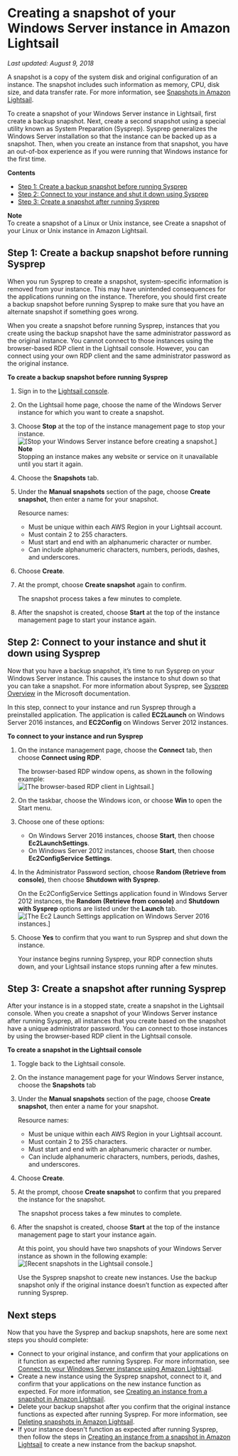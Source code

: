 # Creating a snapshot of your Windows Server instance in Amazon Lightsail<a name="prepare-windows-based-instance-and-create-snapshot"></a>

 *Last updated: August 9, 2018* 

A snapshot is a copy of the system disk and original configuration of an instance\. The snapshot includes such information as memory, CPU, disk size, and data transfer rate\. For more information, see [Snapshots in Amazon Lightsail](understanding-instance-snapshots-in-amazon-lightsail.md)\.

To create a snapshot of your Windows Server instance in Lightsail, first create a backup snapshot\. Next, create a second snapshot using a special utility known as System Preparation \(Sysprep\)\. Sysprep generalizes the Windows Server installation so that the instance can be backed up as a snapshot\. Then, when you create an instance from that snapshot, you have an out\-of\-box experience as if you were running that Windows instance for the first time\.

**Contents**
+ [Step 1: Create a backup snapshot before running Sysprep](#lightsail-create-a-backup-snapshot)
+ [Step 2: Connect to your instance and shut it down using Sysprep](#lightsail-connect-and-shutdown-instance-using-sysprep)
+ [Step 3: Create a snapshot after running Sysprep](#lightsail-create-snapshot-after-running-sysprep)

**Note**  
To create a snapshot of a Linux or Unix instance, see Create a snapshot of your Linux or Unix instance in Amazon Lightsail\.

## Step 1: Create a backup snapshot before running Sysprep<a name="lightsail-create-a-backup-snapshot"></a>

When you run Sysprep to create a snapshot, system\-specific information is removed from your instance\. This may have unintended consequences for the applications running on the instance\. Therefore, you should first create a backup snapshot before running Sysprep to make sure that you have an alternate snapshot if something goes wrong\.

When you create a snapshot before running Sysprep, instances that you create using the backup snapshot have the same administrator password as the original instance\. You cannot connect to those instances using the browser\-based RDP client in the Lightsail console\. However, you can connect using your own RDP client and the same administrator password as the original instance\. 

**To create a backup snapshot before running Sysprep**

1. Sign in to the [Lightsail console](https://lightsail.aws.amazon.com/)\.

1. On the Lightsail home page, choose the name of the Windows Server instance for which you want to create a snapshot\.

1. Choose **Stop** at the top of the instance management page to stop your instance\.  
![\[Stop your Windows Server instance before creating a snapshot.\]](https://s3-us-west-2.amazonaws.com/parkside-localized-docs-devo/v1/en_us/b3f6d19f6c5a2810c4336f10d978ee98/images/amazon-lightsail-stop-a-windows-instance.png)
**Note**  
Stopping an instance makes any website or service on it unavailable until you start it again\.

1. Choose the **Snapshots** tab\.

1. Under the **Manual snapshots** section of the page, choose **Create snapshot**, then enter a name for your snapshot\.

   Resource names:
   + Must be unique within each AWS Region in your Lightsail account\.
   + Must contain 2 to 255 characters\.
   + Must start and end with an alphanumeric character or number\.
   + Can include alphanumeric characters, numbers, periods, dashes, and underscores\.

1. Choose **Create**\.

1. At the prompt, choose **Create snapshot** again to confirm\.

   The snapshot process takes a few minutes to complete\.

1. After the snapshot is created, choose **Start** at the top of the instance management page to start your instance again\.

## Step 2: Connect to your instance and shut it down using Sysprep<a name="lightsail-connect-and-shutdown-instance-using-sysprep"></a>

Now that you have a backup snapshot, it’s time to run Sysprep on your Windows Server instance\. This causes the instance to shut down so that you can take a snapshot\. For more information about Sysprep, see [Sysprep Overview](https://docs.microsoft.com/en-us/windows-hardware/manufacture/desktop/sysprep--system-preparation--overview) in the Microsoft documentation\.

In this step, connect to your instance and run Sysprep through a preinstalled application\. The application is called **EC2Launch** on Windows Server 2016 instances, and **EC2Config** on Windows Server 2012 instances\.

**To connect to your instance and run Sysprep**

1. On the instance management page, choose the **Connect** tab, then choose **Connect using RDP**\.

   The browser\-based RDP window opens, as shown in the following example:  
![\[The browser-based RDP client in Lightsail.\]](https://s3-us-west-2.amazonaws.com/parkside-localized-docs-devo/v1/en_us/b3f6d19f6c5a2810c4336f10d978ee98/images/amazon-lightsail-web-based-rdp-client.png)

1. On the taskbar, choose the Windows icon, or choose **Win** to open the Start menu\.

1. Choose one of these options:
   + On Windows Server 2016 instances, choose **Start**, then choose **Ec2LaunchSettings**\.
   + On Windows Server 2012 instances, choose **Start**, then choose **Ec2ConfigService Settings**\.

1. In the Administrator Password section, choose **Random \(Retrieve from console\)**, then choose **Shutdown with Sysprep**\.

   On the Ec2ConfigService Settings application found in Windows Server 2012 instances, the **Random \(Retrieve from console\)** and **Shutdown with Sysprep** options are listed under the **Launch** tab\.  
![\[The Ec2 Launch Settings application on Windows Server 2016 instances.\]](https://s3-us-west-2.amazonaws.com/parkside-localized-docs-devo/v1/en_us/b3f6d19f6c5a2810c4336f10d978ee98/images/amazon-lightsail-ec2launchsettings.png)

1. Choose **Yes** to confirm that you want to run Sysprep and shut down the instance\.

   Your instance begins running Sysprep, your RDP connection shuts down, and your Lightsail instance stops running after a few minutes\.

## Step 3: Create a snapshot after running Sysprep<a name="lightsail-create-snapshot-after-running-sysprep"></a>

After your instance is in a stopped state, create a snapshot in the Lightsail console\. When you create a snapshot of your Windows Server instance after running Sysprep, all instances that you create based on the snapshot have a unique administrator password\. You can connect to those instances by using the browser\-based RDP client in the Lightsail console\.

**To create a snapshot in the Lightsail console**

1. Toggle back to the Lightsail console\.

1. On the instance management page for your Windows Server instance, choose the **Snapshots** tab

1. Under the **Manual snapshots** section of the page, choose **Create snapshot**, then enter a name for your snapshot\.

   Resource names:
   + Must be unique within each AWS Region in your Lightsail account\.
   + Must contain 2 to 255 characters\.
   + Must start and end with an alphanumeric character or number\.
   + Can include alphanumeric characters, numbers, periods, dashes, and underscores\.

1. Choose **Create**\.

1. At the prompt, choose **Create snapshot** to confirm that you prepared the instance for the snapshot\.

   The snapshot process takes a few minutes to complete\.

1. After the snapshot is created, choose **Start** at the top of the instance management page to start your instance again\.

   At this point, you should have two snapshots of your Windows Server instance as shown in the following example:  
![\[Recent snapshots in the Lightsail console.\]](https://s3-us-west-2.amazonaws.com/parkside-localized-docs-devo/v1/en_us/b3f6d19f6c5a2810c4336f10d978ee98/images/amazon-lightsail-recent-windows-snapshots.png)

   Use the Sysprep snapshot to create new instances\. Use the backup snapshot only if the original instance doesn’t function as expected after running Sysprep\.

## Next steps<a name="windows-snapshot-next-steps"></a>

Now that you have the Sysprep and backup snapshots, here are some next steps you should complete:
+ Connect to your original instance, and confirm that your applications on it function as expected after running Sysprep\. For more information, see [Connect to your Windows Server instance using Amazon Lightsail](connect-to-your-windows-based-instance-using-amazon-lightsail.md)\.
+ Create a new instance using the Sysprep snapshot, connect to it, and confirm that your applications on the new instance function as expected\. For more information, see [Creating an instance from a snapshot in Amazon Lightsail](lightsail-how-to-create-instance-from-snapshot.md)\.
+ Delete your backup snapshot after you confirm that the original instance functions as expected after running Sysprep\. For more information, see [Deleting snapshots in Amazon Lightsail](amazon-lightsail-deleting-snapshots.md)\.
+ If your instance doesn't function as expected after running Sysprep, then follow the steps in [Creating an instance from a snapshot in Amazon Lightsail](lightsail-how-to-create-instance-from-snapshot.md) to create a new instance from the backup snapshot\.